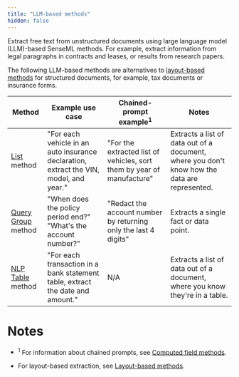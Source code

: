 ```yaml
---
title: "LLM-based methods"
hidden: false
---
```


Extract free text from unstructured documents using large language model (LLM)-based SenseML methods. For example, extract information from legal paragraphs in contracts and leases, or results from research papers.

The following LLM-based methods are alternatives to [layout-based methods](doc:layout-based-methods) for structured documents, for example, tax documents or insurance forms. 

| Method                                | Example use case                                             | Chained-prompt example<sup>1</sup>                           | Notes                                                        |
| ------------------------------------- | ------------------------------------------------------------ | ------------------------------------------------------------ | ------------------------------------------------------------ |
| [List](doc:list) method               | "For each vehicle in an auto insurance declaration, extract the VIN, model, and year." | "For the extracted list of vehicles, sort them by year of manufacture" | Extracts a list of data out of a document, where you don't know how the data are represented. |
| [Query Group](doc:query-group) method | "When does the policy period end?"<br/>"What's the account number?" | "Redact the account number by returning only the last 4 digits" | Extracts a single fact or data point.                        |
| [NLP Table](doc:nlp-table) method     | "For each transaction in a bank statement table, extract the date and amount." | N/A                                                          | Extracts a list of data out of a document, where you know they're in a table. |

Notes
====

- <sup>1</sup> For information about chained prompts, see [Computed field methods](doc:computed-field-methods).

- For layout-based extraction, see [Layout-based methods](doc:layout-based-methods).

  
